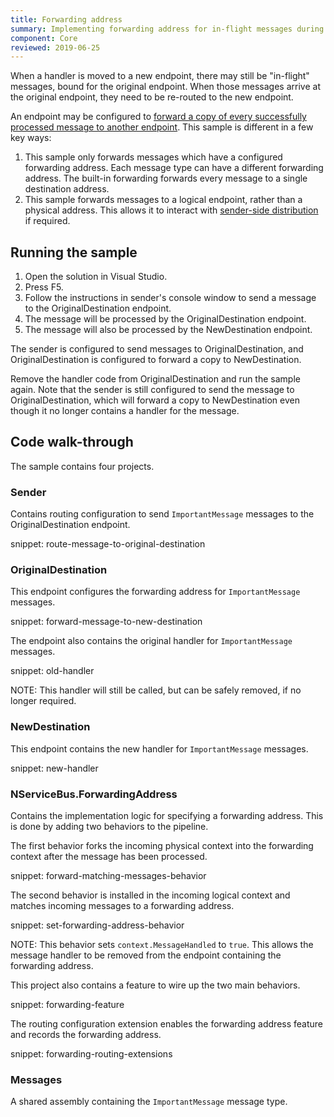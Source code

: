 ```yaml
---
title: Forwarding address
summary: Implementing forwarding address for in-flight messages during handler migration
component: Core
reviewed: 2019-06-25
---
```


When a handler is moved to a new endpoint, there may still be "in-flight" messages, bound for the original endpoint. When those messages arrive at the original endpoint, they need to be re-routed to the new endpoint.

An endpoint may be configured to [forward a copy of every successfully processed message to another endpoint](/nservicebus/messaging/forwarding.md). This sample is different in a few key ways:

 1. This sample only forwards messages which have a configured forwarding address. Each message type can have a different forwarding address. The built-in forwarding forwards every message to a single destination address.
 1. This sample forwards messages to a logical endpoint, rather than a physical address. This allows it to interact with [sender-side distribution](/transports/msmq/sender-side-distribution.md) if required.


## Running the sample

1. Open the solution in Visual Studio.
1. Press F5.
1. Follow the instructions in sender's console window to send a message to the OriginalDestination endpoint.
1. The message will be processed by the OriginalDestination endpoint.
1. The message will also be processed by the NewDestination endpoint.

The sender is configured to send messages to OriginalDestination, and OriginalDestination is configured to forward a copy to NewDestination.

Remove the handler code from OriginalDestination and run the sample again. Note that the sender is still configured to send the message to OriginalDestination, which will forward a copy to NewDestination even though it no longer contains a handler for the message.


## Code walk-through

The sample contains four projects.


### Sender

Contains routing configuration to send `ImportantMessage` messages to the OriginalDestination endpoint.

snippet: route-message-to-original-destination


### OriginalDestination

This endpoint configures the forwarding address for `ImportantMessage` messages.

snippet: forward-message-to-new-destination

The endpoint also contains the original handler for `ImportantMessage` messages.

snippet: old-handler

NOTE: This handler will still be called, but can be safely removed, if no longer required.


### NewDestination

This endpoint contains the new handler for `ImportantMessage` messages.

snippet: new-handler


### NServiceBus.ForwardingAddress

Contains the implementation logic for specifying a forwarding address. This is done by adding two behaviors to the pipeline.

The first behavior forks the incoming physical context into the forwarding context after the message has been processed.

snippet: forward-matching-messages-behavior

The second behavior is installed in the incoming logical context and matches incoming messages to a forwarding address.

snippet: set-forwarding-address-behavior

NOTE: This behavior sets `context.MessageHandled` to `true`. This allows the message handler to be removed from the endpoint containing the forwarding address.

This project also contains a feature to wire up the two main behaviors.

snippet: forwarding-feature

The routing configuration extension enables the forwarding address feature and records the forwarding address.

snippet: forwarding-routing-extensions


### Messages

A shared assembly containing the `ImportantMessage` message type.